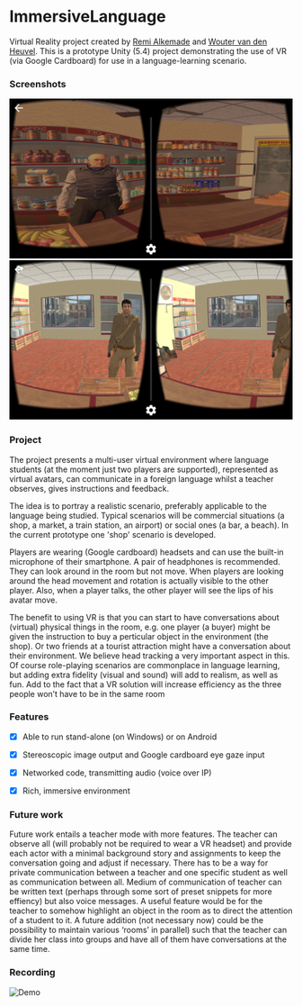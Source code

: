 # ImmersiveLanguage

Virtual Reality project created by [Remi Alkemade](https://github.com/rremigius) and [Wouter van den Heuvel](https://github.com/spassvogel). This is a prototype Unity (5.4) project demonstrating the use of VR (via Google Cardboard) for use in a language-learning scenario. 


### Screenshots

![Screenshot 1](/Misc/Screenshots/Screenshot_20161105-012114.png?raw=true "Screenshot 1")
![Screenshot 2](/Misc/Screenshots/Screenshot_20161105-014629.png?raw=true "Screenshot 2")


### Project

The project presents a multi-user virtual environment where language students (at the moment just two players are supported), represented as virtual avatars, can communicate in a foreign language whilst a teacher observes, gives instructions and feedback.

The idea is to portray a realistic scenario, preferably applicable to the language being studied. Typical scenarios will be commercial situations (a shop, a market, a train station, an airport) or social ones (a bar, a beach). In the current prototype one 'shop' scenario is developed.

Players are wearing (Google cardboard) headsets and can use the built-in microphone of their smartphone. A pair of headphones is recommended. They can look around in the room but not move. When players are looking around the head movement and rotation is actually visible to the other player. Also, when a player talks, the other player will see the lips of his avatar move.

The benefit to using VR is that you can start to have conversations about (virtual) physical things in the room, e.g. one player (a buyer) might be given the instruction to buy a perticular object in the environment (the shop). Or two friends at a tourist attraction might have a conversation about their environment. We believe head tracking a very important aspect in this. Of course role-playing scenarios are commonplace in language learning, but adding extra fidelity (visual and sound) will add to realism, as well as fun. Add to the fact that a VR solution will increase efficiency as the three people won’t have to be in the same room


### Features

- [x] Able to run stand-alone (on Windows) or on Android 
- [x] Stereoscopic image output and Google cardboard eye gaze input
- [x] Networked code, transmitting audio (voice over IP) 
- [x] Rich, immersive environment


### Future work

Future work entails a teacher mode with more features. The teacher can observe all (will probably not be required to wear a VR headset) and provide each actor with a minimal background story and assignments to keep the conversation going and adjust if necessary. There has to be a way for private communication between a teacher and one specific student as well as communication between all. Medium of communication of teacher can be written text (perhaps through some sort of preset snippets for more effiency) but also voice messages. A useful feature would be for the teacher to somehow highlight an object in the room as to direct the attention of a student to it. A future addition (not necessary now) could be the possibility to maintain various ‘rooms’ in parallel) such that the teacher can divide her class into groups and have all of them have conversations at the same time.



### Recording

![Demo](https://dl.dropboxusercontent.com/u/33045583/Static/Media_Technology/ImmersiveLanguage/Movies/demo.gif "Demo")



